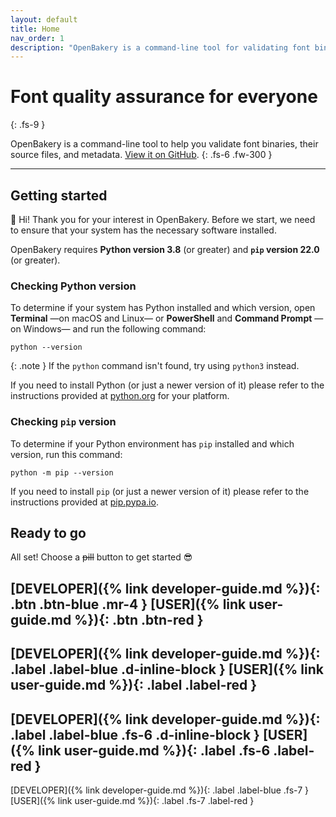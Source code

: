 ```yaml
---
layout: default
title: Home
nav_order: 1
description: "OpenBakery is a command-line tool for validating font binaries, their source files, and metadata."
---
```


# Font quality assurance for everyone
{: .fs-9 }

OpenBakery is a command-line tool to help you validate font binaries, their source files, and metadata. [View it on GitHub][OpenBakery repo].
{: .fs-6 .fw-300 }

---

## Getting started

👋 Hi! Thank you for your interest in OpenBakery. Before we start, we need to ensure that your system has the necessary software installed.

OpenBakery requires **Python version 3.8** (or greater) and **`pip` version 22.0** (or greater).


### Checking Python version

To determine if your system has Python installed and which version, open **Terminal** —on macOS and Linux— or **PowerShell** and **Command Prompt** —on Windows— and run the following command:

    python --version

{: .note }
If the `python` command isn't found, try using `python3` instead.

If you need to install Python (or just a newer version of it) please refer to the instructions provided at [python.org] for your platform.


### Checking `pip` version

To determine if your Python environment has `pip` installed and which version, run this command:

    python -m pip --version

If you need to install `pip` (or just a newer version of it) please refer to the instructions provided at [pip.pypa.io].


## Ready to go

All set! Choose a ~~pill~~ button to get started 😎

[DEVELOPER]({% link developer-guide.md %}){: .btn .btn-blue .mr-4 }
[USER]({% link user-guide.md %}){: .btn .btn-red }
---
[DEVELOPER]({% link developer-guide.md %}){: .label .label-blue .d-inline-block }
[USER]({% link user-guide.md %}){: .label .label-red }
---
[DEVELOPER]({% link developer-guide.md %}){: .label .label-blue .fs-6 .d-inline-block }
[USER]({% link user-guide.md %}){: .label .fs-6 .label-red }
---
[DEVELOPER]({% link developer-guide.md %}){: .label .label-blue .fs-7 }
[USER]({% link user-guide.md %}){: .label .fs-7 .label-red }


[OpenBakery repo]: https://github.com/miguelsousa/openbakery
[python.org]: https://www.python.org/
[pip.pypa.io]: https://pip.pypa.io/en/stable/installation/
